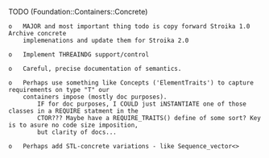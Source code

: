 TODO (Foundation::Containers::Concrete)

	o	MAJOR and most important thing todo is copy forward Stroika 1.0 Archive concrete
		implemenations and update them for Stroika 2.0

	o	Implement THREAINDG support/control

	o	Careful, precise documentation of semantics.

	o	Perhaps use something like Concepts ('ElementTraits') to capture requirements on type "T" our
		containers impose (mostly doc purposes).
			IF for doc purposes, I COULD just iNSTANTIATE one of those classes in a REQUIRE statment in the
			CTOR??? Maybe have a REQUIRE_TRAITS() define of some sort? Key is to asure no code size imposition,
			but clarity of docs...

	o	Perhaps add STL-concrete variations - like Sequence_vector<>

